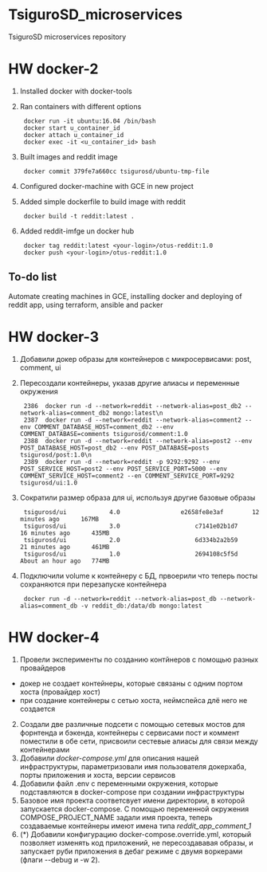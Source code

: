 # TsiguroSD_microservices
TsiguroSD microservices repository

# HW docker-2

1) Installed docker with docker-tools
2) Ran containers with different options  

        docker run -it ubuntu:16.04 /bin/bash
        docker start u_container_id
        docker attach u_container_id
        docker exec -it <u_container_id> bash

3) Built images and reddit image

        docker commit 379fe7a660cc tsigurosd/ubuntu-tmp-file

4) Configured docker-machine with GCE in new project  
5) Added simple dockerfile to build image with reddit

        docker build -t reddit:latest .
6) Added reddit-imfge un docker hub

        docker tag reddit:latest <your-login>/otus-reddit:1.0
        docker push <your-login>/otus-reddit:1.0

## To-do list

Automate creating machines in GCE, installing docker and deploying of reddit app, using terraform, ansible and packer

# HW docker-3

1) Добавили докер образы для контейнеров с микросервисами: post, comment, ui

2) Пересоздали контейнеры, указав другие алиасы и переменные окружения


        2386  docker run -d --network=reddit --network-alias=post_db2 --network-alias=comment_db2 mongo:latest\n
        2387  docker run -d --network=reddit --network-alias=comment2 --env COMMENT_DATABASE_HOST=comment_db2 --env COMMENT_DATABASE=comments tsigurosd/comment:1.0
        2388  docker run -d --network=reddit --network-alias=post2 --env POST_DATABASE_HOST=post_db2 --env POST_DATABASE=posts tsigurosd/post:1.0\n
        2389  docker run -d --network=reddit -p 9292:9292 --env POST_SERVICE_HOST=post2 --env POST_SERVICE_PORT=5000 --env COMMENT_SERVICE_HOST=comment2 --en COMMENT_SERVICE_PORT=9292 tsigurosd/ui:1.0

3) Сократили размер образа для ui, используя другие базовые образы

        tsigurosd/ui            4.0                 e2658fe8e3af        12 minutes ago      167MB
        tsigurosd/ui            3.0                     c7141e02b1d7        16 minutes ago      435MB
        tsigurosd/ui            2.0                     6d334b2a2b59        21 minutes ago      461MB
        tsigurosd/ui            1.0                     2694108c5f5d        About an hour ago   774MB

4) Подключили volume к контейнеру с БД, првоерили что теперь посты сохраняются при перезапуске контейнера  

        docker run -d --network=reddit --network-alias=post_db --network-alias=comment_db -v reddit_db:/data/db mongo:latest

# HW docker-4

1) Провели эксперименты по созданию контйнеров с помощью разных провайдеров  
  - докер не создает контейнеры, которые связаны с одним портом хоста (провайдер хост)
  - при создание контейнеры с сетью хоста, неймспейса длё него не создается
2) Создали две различные подсети с помощью сетевых мостов для форнтенда и бэкенда, контейнеры с сервисами пост и коммент поместили в обе сети, присвоили сестевые алиасы для связи между контейнерами
3) Добавили *docker-compose.yml* для описания нашей инфраструктуры, параметризовали имя пользователя докерхаба, порты приложения и хоста, версии сервисов
5) Добавили файл .env с переменными окружения, которые подставляются в docker-compose при создании инфраструктуры
6) Базовое имя проекта соответсвует имени директории, в которой запускается docker-compose. С помощью переменной окружения COMPOSE_PROJECT_NAME задали имя проекта, теперь создаваемые контейнеры имеют имена типа *reddit_app_comment_1*
7) (*) Добавили конфигурацию docker-compose.override.yml, который позволяет изменять код приложений, не пересоздававая образы, и запускает руби приложения в дебаг режиме с двумя воркерами (флаги --debug и -w 2).
